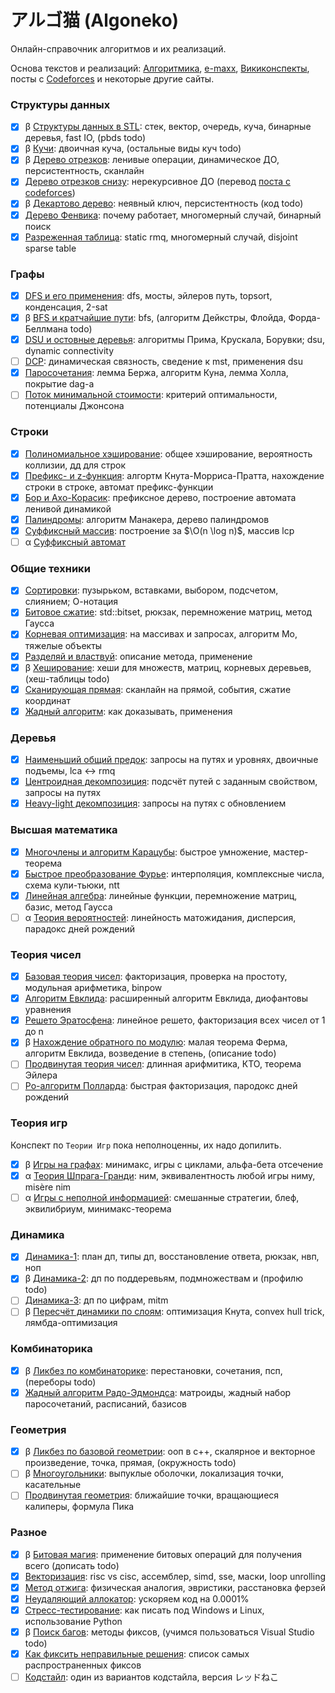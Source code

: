 # アルゴ猫 (Algoneko)

Онлайн-справочник алгоритмов и их реализаций.

Основа текстов и реализаций: [Алгоритмика](https://algorithmica.org), [e-maxx](https://e-maxx.ru/algo), [Викиконспекты](https://neerc.ifmo.ru/wiki/index.php?title=%D0%97%D0%B0%D0%B3%D0%BB%D0%B0%D0%B2%D0%BD%D0%B0%D1%8F_%D1%81%D1%82%D1%80%D0%B0%D0%BD%D0%B8%D1%86%D0%B0), посты с [Codeforces](https://codeforces.com/) и некоторые другие сайты.

### Структуры данных

* [x] β [Структуры данных в STL](stl.html): стек, вектор, очередь, куча, бинарные деревья, fast IO, (pbds todo)
* [x] β [Кучи](heap.html): двоичная куча, (остальные виды куч todo)
* [x] β [Дерево отрезков](st.html): ленивые операции, динамическое ДО, персистентноcть, сканлайн
* [x] [Дерево отрезков снизу](st2.html): нерекурсивное ДО (перевод [поста с codeforces](https://codeforces.com/blog/entry/18051))
* [x] β [Декартово дерево](treap.html): неявный ключ, персистентность (код todo)
* [x] [Дерево Фенвика](fenwick.html): почему работает, многомерный случай, бинарный поиск
* [x] [Разреженная таблица](sparse.html): static rmq, многомерный случай, disjoint sparse table

### Графы

* [x] [DFS и его применения](dfs.html): dfs, мосты, эйлеров путь, topsort, конденсация, 2-sat
* [x] β [BFS и кратчайшие пути](sp.html): bfs, (алгоритм Дейкстры, Флойда, Форда-Беллмана todo)
* [x] [DSU и остовные деревья](mst.html): алгоритмы Прима, Крускала, Борувки; dsu, dynamic connectivity
* [ ] [DCP](dcp.html): динамическая связность, сведение к mst, применения dsu
* [x] [Паросочетания](match.html): лемма Бержа, алгоритм Куна, лемма Холла, покрытие dag-а
* [ ] [Поток минимальной стоимости](mincost-maxflow.html): критерий оптимальности, потенциалы Джонсона

### Строки

* [x] [Полиномиальное хэширование](hash.html): общее хэширование, вероятность коллизии, дд для строк
* [x] [Префикс- и z-функция](str.html): алгортм Кнута-Морриса-Пратта, нахождение строки в строке, автомат префикс-функции
* [x] [Бор и Ахо-Корасик](trie.html): префиксное дерево, построение автомата ленивой динамикой
* [x] [Палиндромы](pal.html): алгоритм Манакера, дерево палиндромов
* [x] [Суффиксный массив](sarr.html): построение за $\O(n \log n)$, массив lcp
* [ ] α [Суффиксный автомат](saut.html)

### Общие техники

* [x] [Сортировки](sort.html): пузырьком, вставками, выбором, подсчетом, слиянием; О-нотация
* [x] [Битовое сжатие](bitset.html): std::bitset, рюкзак, перемножение матриц, метод Гаусса
* [x] [Корневая оптимизация](sqrt.html): на массивах и запросах, алгоритм Мо, тяжелые объекты
* [x] [Разделяй и властвуй](dc.html): описание метода, применение
* [x] β [Хеширование](hash2.html): хеши для множеств, матриц, корневых деревьев, (хеш-таблицы todo)
* [x] [Сканирующая прямая](sl.html): сканлайн на прямой, события, сжатие координат
* [x] [Жадный алгоритм](gr.html): как доказывать, применения

### Деревья

* [x] [Наименьший общий предок](lca.html): запросы на путях и уровнях, двоичные подъемы, lca $\leftrightarrow$ rmq
* [x] [Центроидная декомпозиция](cd.html): подсчёт путей с заданным свойством, запросы на путях
* [x] [Heavy-light декомпозиция](hld.html): запросы на путях с обновлением

### Высшая математика

* [x] [Многочлены и алгоритм Карацубы](karatsuba.html): быстрое умножение, мастер-теорема
* [x] [Быстрое преобразование Фурье](fft.html): интерполяция, комплексные числа, схема кули-тьюки, ntt
* [x] [Линейная алгебра](linalg.html): линейные функции, перемножение матриц, базис, метод Гаусса
* [ ] α [Теория вероятностей](prob.html): линейность матожидания, дисперсия, парадокс дней рождений

### Теория чисел

* [x] [Базовая теория чисел](nt.html): факторизация, проверка на простоту, модульная арифметика, binpow
* [x] [Алгоритм Евклида](gcd.html): расширенный алгоритм Евклида, диофантовы уравнения
* [x] [Решето Эратосфена](sieve.html): линейное решето, факторизация всех чисел от 1 до n
* [x] β [Нахождение обратного по модулю](rec.html): малая теорема Ферма, алгоритм Евклида, возведение в степень, (описание todo)
* [ ] [Продвинутая теория чисел](ant.html): длинная арифмитика, КТО, теорема Эйлера
* [ ] [Ро-алгоритм Полларда](pollard.html): быстрая факторизация, пародокс дней рождений

### Теория игр

Конспект по `Теории Игр` пока неполноценны, их надо допилить.

* [x] β [Игры на графах](games.html): минимакс, игры с циклами, альфа-бета отсечение
* [x] α [Теория Шпрага-Гранди](spg.html): ним, эквивалентность любой игры ниму, misère nim
* [ ] α [Игры с неполной информацией](gimp.html): смешанные стратегии, блеф, эквилибриум, минимакс-теорема

### Динамика

* [x] [Динамика-1](d1.html): план дп, типы дп, восстановление ответа, рюкзак, нвп, ноп
* [x] β [Динамика-2](d2.html): дп по поддеревьям, подмножествам и (профилю todo)
* [ ] [Динамика-3](d3.html): дп по цифрам, mitm
* [ ] β [Пересчёт динамики по слоям](do.html): оптимизация Кнута, convex hull trick, лямбда-оптимизация

### Комбинаторика

* [x] β [Ликбез по комбинаторике](c.html): перестановки, сочетания, псп, (переборы todo)
* [x] [Жадный алгоритм Радо-Эдмондса](mat.html): матроиды, жадный набор паросочетаний, расписаний, базисов

### Геометрия

* [x] β [Ликбез по базовой геометрии](g.html): ооп в c++, скалярное и векторное произведение, точка, прямая, (окружность todo)
* [ ] β [Многоугольники](pg.html): выпуклые оболочки, локализация точки, касательные
* [ ] [Продвинутая геометрия](ag.html): ближайшие точки, вращающиеся калиперы, формула Пика

### Разное

* [x] β [Битовая магия](bit.html): применение битовых операций для получения всего (дописать todo)
* [x] [Векторизация](sse.html): risc vs cisc, ассемблер, simd, sse, маски, loop unrolling
* [x] [Метод отжига](anneal.html): физическая аналогия, эвристики, расстановка ферзей
* [x] [Неудаляющий аллокатор](nda.html): ускоряем код на 0.0001%
* [x] [Стресс-тестирование](stress.html): как писать под Windows и Linux, использование Python
* [x] β [Поиск багов](b.html): методы фиксов, (учимся пользоваться Visual Studio todo)
* [x] [Как фиксить неправильные решения](f.html): список самых распространенных фиксов
* [ ] [Кодстайл](cs.html): один из вариантов кодстайла, версия レッドねこ
